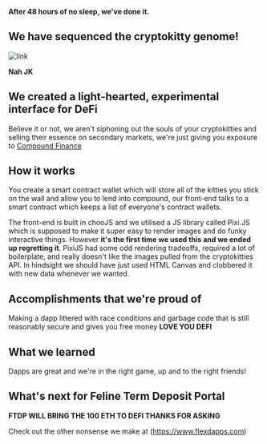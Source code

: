 **After 48 hours of no sleep, we've done it.**
## We have sequenced the cryptokitty genome!
![link](https://ae01.alicdn.com/kf/HTB1rC_wmbZnBKNjSZFhq6A.oXXaV/4D-Vision-THE-DISSECTED-CAT-Funny-ANATOMY-MODEL-Medical-Human-Skull-Skeleton-Anatomical-Model-Science-Educational.jpg_640x640.jpg)

**Nah JK**
## We created a light-hearted, experimental interface for DeFi
Believe it or not, we aren't siphoning out the souls of your cryptokitties and selling their essence on secondary markets, we're just giving you exposure to [Compound Finance](https://compound.finance/)

## How it works
You create a smart contract wallet which will store all of the kitties you stick on the wall and allow you to lend into compound, our front-end talks to a smart contract which keeps a list of everyone's contract wallets.

The front-end is built in chooJS and we utilised a JS library called Pixi.JS which is supposed to make it super easy to render images and do funky interactive things. However **it's the first time we used this and we ended up regretting it**. PixiJS had some odd rendering tradeoffs, required a lot of boilerplate, and really doesn't like the images pulled from the cryptokitties API. In hindsight we should have just used HTML Canvas and clobbered it with new data whenever we wanted.

## Accomplishments that we're proud of
Making a dapp littered with race conditions and garbage code that is still reasonably secure and gives you free money **LOVE YOU DEFI**

## What we learned
Dapps are great and we're in the right game, up and to the right friends!

## What's next for Feline Term Deposit Portal
**FTDP WILL BRING THE 100 ETH TO DEFI THANKS FOR ASKING**

Check out the other nonsense we make at (https://www.flexdapps.com)

